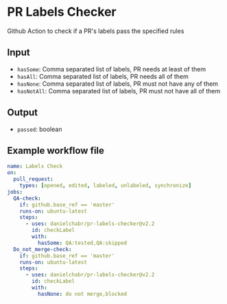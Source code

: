 # PR Labels Checker
Github Action to check if a PR's labels pass the specified rules

## Input
- `hasSome`: Comma separated list of labels, PR needs at least of them
- `hasAll`: Comma separated list of labels, PR needs all of them
- `hasNone`: Comma separated list of labels, PR must not have any of them
- `hasNotAll`: Comma separated list of labels, PR must not have all of them

## Output
- `passed`: boolean

## Example workflow file
```yml
name: Labels Check
on:
  pull_request:
    types: [opened, edited, labeled, unlabeled, synchronize]
jobs:
  QA-check:
    if: github.base_ref == 'master'
    runs-on: ubuntu-latest
    steps:
      - uses: danielchabr/pr-labels-checker@v2.2
        id: checkLabel
        with:
          hasSome: QA:tested,QA:skipped
  Do_not_merge-check:
    if: github.base_ref == 'master'
    runs-on: ubuntu-latest
    steps:
      - uses: danielchabr/pr-labels-checker@v2.2
        id: checkLabel
        with:
          hasNone: do not merge,blocked
```
